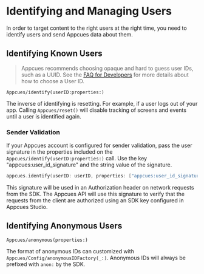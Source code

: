 # Identifying and Managing Users

In order to target content to the right users at the right time, you need to identify users and send Appcues data about them.

## Identifying Known Users

> Appcues recommends choosing opaque and hard to guess user IDs, such as a UUID. See the [FAQ for Developers](https://docs.appcues.com/article/159-faq#choosing-a-user-id) for more details about how to choose a User ID.

``Appcues/identify(userID:properties:)``

The inverse of identifying is resetting. For example, if a user logs out of your app. Calling ``Appcues/reset()`` will disable tracking of screens and events until a user is identified again.

### Sender Validation
If your Appcues account is configured for sender validation, pass the user signature in the properties included on the ``Appcues/identify(userID:properties:)`` call. Use the key "appcues:user_id_signature" and the string value of the signature.

```swift
appcues.identify(userID: userID, properties: ["appcues:user_id_signature": signature])
```

This signature will be used in an Authorization header on network requests from the SDK. The Appcues API will use this signature to verify that the requests from the client are authorized using an SDK key configured in Appcues Studio.

## Identifying Anonymous Users

``Appcues/anonymous(properties:)``

The format of anonymous IDs can customized with ``Appcues/Config/anonymousIDFactory(_:)``. Anonymous IDs will always be prefixed with `anon:` by the SDK.
